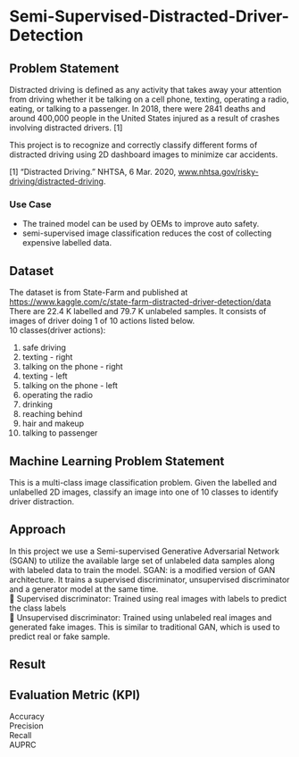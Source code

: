 # Semi-Supervised-Distracted-Driver-Detection

## Problem Statement
Distracted driving is defined as any activity that takes away your attention from driving whether it be talking on a cell phone, texting, operating a radio, eating, or talking to a passenger. In 2018, there were 2841 deaths and around 400,000 people in the United States injured as a result of crashes involving distracted drivers. [1]

This project is to recognize and correctly classify different forms of distracted driving using 2D dashboard images to minimize car accidents.

[1] “Distracted Driving.” NHTSA, 6 Mar. 2020, www.nhtsa.gov/risky-driving/distracted-driving.

### Use Case
* The trained model can be used by OEMs to improve auto safety.
* semi-supervised image classification reduces the cost of collecting expensive labelled data.

## Dataset
The dataset is from State-Farm and published at https://www.kaggle.com/c/state-farm-distracted-driver-detection/data<br />
There are 22.4 K labelled and 79.7 K unlabeled samples. It consists of images of driver doing 1 of 10 actions listed below.<br />
10 classes(driver actions):
1. safe driving
2. texting - right
3. talking on the phone - right
4. texting - left
5. talking on the phone - left
6. operating the radio
7. drinking
8. reaching behind
9. hair and makeup
10. talking to passenger


## Machine Learning Problem Statement 
This is a multi-class image classification problem. Given the labelled and unlabelled 2D images, classify an image into one of 10 classes to identify driver distraction.

## Approach
In this project we use a Semi-supervised Generative Adversarial Network (SGAN) to utilize the available large set of unlabeled data samples along with labeled data to train the model.
SGAN: is a modified version of GAN architecture. It trains a supervised discriminator, unsupervised discriminator and a generator model at the same time.<br />
 Supervised discriminator: Trained using real images with labels to predict the class labels<br />
 Unsupervised discriminator: Trained using unlabeled real images and generated fake images. This is similar to traditional GAN, which is used to predict real or fake sample.

## Result

## Evaluation Metric (KPI)
Accuracy<br />
Precision<br />
Recall<br />
AUPRC<br />
